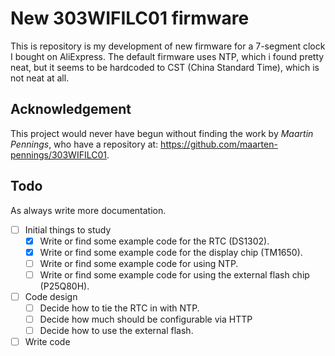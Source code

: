 # New 303WIFILC01 firmware

This is repository is my development of new firmware for a 7-segment clock I
bought on AliExpress. The default firmware uses NTP, which i found pretty neat,
but it seems to be hardcoded to CST (China Standard Time), which is not neat at
all.

## Acknowledgement

This project would never have begun without finding the work by
*Maartin Pennings*, who have a repository at: 
<https://github.com/maarten-pennings/303WIFILC01>.

## Todo

As always write more documentation.

  - [ ] Initial things to study
    - [x] Write or find some example code for the RTC (DS1302).
    - [x] Write or find some example code for the display chip (TM1650).
    - [ ] Write or find some example code for using NTP.
    - [ ] Write or find some example code for using the external flash chip (P25Q80H).
  - [ ] Code design
    - [ ] Decide how to tie the RTC in with NTP.
    - [ ] Decide how much should be configurable via HTTP
    - [ ] Decide how to use the external flash.
  - [ ] Write code 